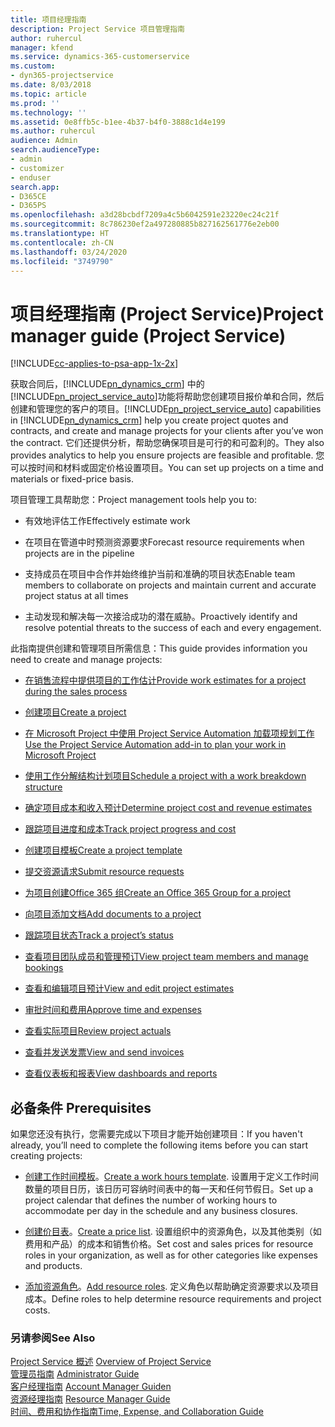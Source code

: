 ```yaml
---
title: 项目经理指南
description: Project Service 项目管理指南
author: ruhercul
manager: kfend
ms.service: dynamics-365-customerservice
ms.custom:
- dyn365-projectservice
ms.date: 8/03/2018
ms.topic: article
ms.prod: ''
ms.technology: ''
ms.assetid: 0e8ffb5c-b1ee-4b37-b4f0-3888c1d4e199
ms.author: ruhercul
audience: Admin
search.audienceType:
- admin
- customizer
- enduser
search.app:
- D365CE
- D365PS
ms.openlocfilehash: a3d28bcbdf7209a4c5b6042591e23220ec24c21f
ms.sourcegitcommit: 8c786230ef2a497280885b827162561776e2eb00
ms.translationtype: HT
ms.contentlocale: zh-CN
ms.lasthandoff: 03/24/2020
ms.locfileid: "3749790"
---
```

# <a name="project-manager-guide-project-service"></a><span data-ttu-id="02139-103">项目经理指南 (Project Service)</span><span class="sxs-lookup"><span data-stu-id="02139-103">Project manager guide (Project Service)</span></span>

[!INCLUDE[cc-applies-to-psa-app-1x-2x](../includes/cc-applies-to-psa-app-1x-2x.md)]

<span data-ttu-id="02139-104">获取合同后，[!INCLUDE[pn_dynamics_crm](../includes/pn-dynamics-crm.md)] 中的[!INCLUDE[pn_project_service_auto](../includes/pn-project-service-auto.md)]功能将帮助您创建项目报价单和合同，然后创建和管理您的客户的项目。</span><span class="sxs-lookup"><span data-stu-id="02139-104">[!INCLUDE[pn_project_service_auto](../includes/pn-project-service-auto.md)] capabilities in [!INCLUDE[pn_dynamics_crm](../includes/pn-dynamics-crm.md)] help you create project quotes and contracts, and create and manage projects for your clients after you’ve won the contract.</span></span> <span data-ttu-id="02139-105">它们还提供分析，帮助您确保项目是可行的和可盈利的。</span><span class="sxs-lookup"><span data-stu-id="02139-105">They also provides analytics to help you ensure projects are feasible and profitable.</span></span> <span data-ttu-id="02139-106">您可以按时间和材料或固定价格设置项目。</span><span class="sxs-lookup"><span data-stu-id="02139-106">You can set up projects on a time and materials or fixed-price basis.</span></span>  
  
 <span data-ttu-id="02139-107">项目管理工具帮助您：</span><span class="sxs-lookup"><span data-stu-id="02139-107">Project management tools help you to:</span></span>  
  
-   <span data-ttu-id="02139-108">有效地评估工作</span><span class="sxs-lookup"><span data-stu-id="02139-108">Effectively estimate work</span></span>  
  
-   <span data-ttu-id="02139-109">在项目在管道中时预测资源要求</span><span class="sxs-lookup"><span data-stu-id="02139-109">Forecast resource requirements when projects are in the pipeline</span></span>  
  
-   <span data-ttu-id="02139-110">支持成员在项目中合作并始终维护当前和准确的项目状态</span><span class="sxs-lookup"><span data-stu-id="02139-110">Enable team members to collaborate on projects and maintain current and accurate project status at all times</span></span>  
  
-   <span data-ttu-id="02139-111">主动发现和解决每一次接洽成功的潜在威胁。</span><span class="sxs-lookup"><span data-stu-id="02139-111">Proactively identify and resolve potential threats to the success of each and every engagement.</span></span>  
  
<span data-ttu-id="02139-112">此指南提供创建和管理项目所需信息：</span><span class="sxs-lookup"><span data-stu-id="02139-112">This guide provides information you need to create and manage projects:</span></span>  
  
-   [<span data-ttu-id="02139-113">在销售流程中提供项目的工作估计</span><span class="sxs-lookup"><span data-stu-id="02139-113">Provide work estimates for a project during the sales process</span></span>](../project-service/provide-estimates-project-during-sales-process.md)  
  
-   [<span data-ttu-id="02139-114">创建项目</span><span class="sxs-lookup"><span data-stu-id="02139-114">Create a project</span></span>](../project-service/create-project.md)  
  
-   [<span data-ttu-id="02139-115">在 Microsoft Project 中使用 Project Service Automation 加载项规划工作</span><span class="sxs-lookup"><span data-stu-id="02139-115">Use the Project Service Automation add-in to plan your work in Microsoft Project</span></span>](../project-service/add-plan-work-microsoft-project.md)  
  
-   [<span data-ttu-id="02139-116">使用工作分解结构计划项目</span><span class="sxs-lookup"><span data-stu-id="02139-116">Schedule a project with a work breakdown structure</span></span>](../project-service/schedule-project-work-breakdown-structure.md)  
  
-   [<span data-ttu-id="02139-117">确定项目成本和收入预计</span><span class="sxs-lookup"><span data-stu-id="02139-117">Determine project cost and revenue estimates</span></span>](../project-service/determine-project-cost-revenue-estimates.md)  
  
-   [<span data-ttu-id="02139-118">跟踪项目进度和成本</span><span class="sxs-lookup"><span data-stu-id="02139-118">Track project progress and cost</span></span>](../project-service/track-project-progress-cost.md)  
  
-   [<span data-ttu-id="02139-119">创建项目模板</span><span class="sxs-lookup"><span data-stu-id="02139-119">Create a project template</span></span>](../project-service/create-project-template.md)  
  
-   [<span data-ttu-id="02139-120">提交资源请求</span><span class="sxs-lookup"><span data-stu-id="02139-120">Submit resource requests</span></span>](../project-service/submit-resource-requests.md)  
  
-   [<span data-ttu-id="02139-121">为项目创建Office 365 组</span><span class="sxs-lookup"><span data-stu-id="02139-121">Create an Office 365 Group for a project</span></span>](../project-service/create-office-365-group-project.md)  
  
-   [<span data-ttu-id="02139-122">向项目添加文档</span><span class="sxs-lookup"><span data-stu-id="02139-122">Add documents to a project</span></span>](../project-service/add-documents-project.md)  
  
-   [<span data-ttu-id="02139-123">跟踪项目状态</span><span class="sxs-lookup"><span data-stu-id="02139-123">Track a project’s status</span></span>](../project-service/track-project-status.md)  
  
-   [<span data-ttu-id="02139-124">查看项目团队成员和管理预订</span><span class="sxs-lookup"><span data-stu-id="02139-124">View project team members and manage bookings</span></span>](../project-service/view-project-team-members-manage-bookings.md)  
  
-   [<span data-ttu-id="02139-125">查看和编辑项目预计</span><span class="sxs-lookup"><span data-stu-id="02139-125">View and edit project estimates</span></span>](../project-service/view-edit-project-estimates.md)  
  
-   [<span data-ttu-id="02139-126">审批时间和费用</span><span class="sxs-lookup"><span data-stu-id="02139-126">Approve time and expenses</span></span>](../project-service/approve-time-expenses.md)  
  
-   [<span data-ttu-id="02139-127">查看实际项目</span><span class="sxs-lookup"><span data-stu-id="02139-127">Review project actuals</span></span>](../project-service/review-project-actuals.md)  
  
-   [<span data-ttu-id="02139-128">查看并发送发票</span><span class="sxs-lookup"><span data-stu-id="02139-128">View and send invoices</span></span>](../project-service/view-send-invoices.md)  
  
-   [<span data-ttu-id="02139-129">查看仪表板和报表</span><span class="sxs-lookup"><span data-stu-id="02139-129">View dashboards and reports</span></span>](../project-service/view-dashboards-reports.md)  
  
## <a name="prerequisites"></a><span data-ttu-id="02139-130">必备条件 </span><span class="sxs-lookup"><span data-stu-id="02139-130">Prerequisites</span></span>  
 <span data-ttu-id="02139-131">如果您还没有执行，您需要完成以下项目才能开始创建项目：</span><span class="sxs-lookup"><span data-stu-id="02139-131">If you haven't already, you’ll need to complete the following items before you can start creating projects:</span></span>  
  
-   <span data-ttu-id="02139-132">[创建工作时间模板](../project-service/create-work-hours-template.md)。</span><span class="sxs-lookup"><span data-stu-id="02139-132">[Create a work hours template](../project-service/create-work-hours-template.md).</span></span> <span data-ttu-id="02139-133">设置用于定义工作时间数量的项目日历，该日历可容纳时间表中的每一天和任何节假日。</span><span class="sxs-lookup"><span data-stu-id="02139-133">Set up a project calendar that defines the number of working hours to accommodate per day in the schedule and any business closures.</span></span>  
  
-   <span data-ttu-id="02139-134">[创建价目表](../project-service/create-price-list.md)。</span><span class="sxs-lookup"><span data-stu-id="02139-134">[Create a price list](../project-service/create-price-list.md).</span></span> <span data-ttu-id="02139-135">设置组织中的资源角色，以及其他类别（如费用和产品）的成本和销售价格。</span><span class="sxs-lookup"><span data-stu-id="02139-135">Set cost and sales prices for resource roles in your organization, as well as for other categories like expenses and products.</span></span>  
  
-   <span data-ttu-id="02139-136">[添加资源角色](../project-service/add-resource-roles.md)。</span><span class="sxs-lookup"><span data-stu-id="02139-136">[Add resource roles](../project-service/add-resource-roles.md).</span></span> <span data-ttu-id="02139-137">定义角色以帮助确定资源要求以及项目成本。</span><span class="sxs-lookup"><span data-stu-id="02139-137">Define roles to help determine resource requirements and project costs.</span></span>  
  
### <a name="see-also"></a><span data-ttu-id="02139-138">另请参阅</span><span class="sxs-lookup"><span data-stu-id="02139-138">See Also</span></span>  
 <span data-ttu-id="02139-139">[Project Service 概述](../project-service/overview.md) </span><span class="sxs-lookup"><span data-stu-id="02139-139">[Overview of Project Service](../project-service/overview.md) </span></span>  
 <span data-ttu-id="02139-140">[管理员指南](../project-service/admin-guide.md) </span><span class="sxs-lookup"><span data-stu-id="02139-140">[Administrator Guide](../project-service/admin-guide.md) </span></span>  
 <span data-ttu-id="02139-141">[客户经理指南](../project-service/account-manager-guide.md) </span><span class="sxs-lookup"><span data-stu-id="02139-141">[Account Manager Guiden](../project-service/account-manager-guide.md) </span></span>  
 <span data-ttu-id="02139-142">[资源经理指南](../project-service/resource-manager-guide.md) </span><span class="sxs-lookup"><span data-stu-id="02139-142">[Resource Manager Guide](../project-service/resource-manager-guide.md) </span></span>  
 [<span data-ttu-id="02139-143">时间、费用和协作指南</span><span class="sxs-lookup"><span data-stu-id="02139-143">Time, Expense, and Collaboration Guide</span></span>](../project-service/time-expense-collaboration-guide.md)

